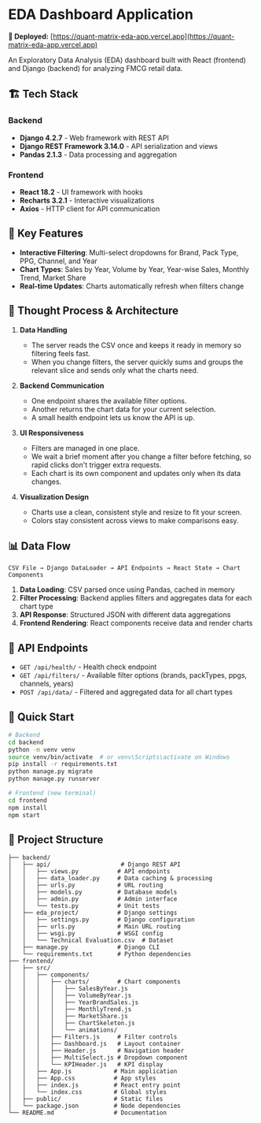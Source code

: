 # EDA Dashboard Application

**🚀 Deployed:** [https://quant-matrix-eda-app.vercel.app](https://quant-matrix-eda-app.vercel.app)

An Exploratory Data Analysis (EDA) dashboard built with React (frontend) and Django 
(backend) for analyzing FMCG retail data.


## 🏗️ Tech Stack

### Backend
- **Django 4.2.7** - Web framework with REST API
- **Django REST Framework 3.14.0** - API serialization and views
- **Pandas 2.1.3** - Data processing and aggregation

### Frontend
- **React 18.2** - UI framework with hooks
- **Recharts 3.2.1** - Interactive visualizations
- **Axios** - HTTP client for API communication

## 🎯 Key Features

- **Interactive Filtering**: Multi-select dropdowns for Brand, Pack Type, PPG, Channel, and Year
- **Chart Types**: Sales by Year, Volume by Year, Year-wise Sales, Monthly Trend, Market Share
- **Real-time Updates**: Charts automatically refresh when filters change

## 🧠 Thought Process & Architecture

1. **Data Handling**
    - The server reads the CSV once and keeps it ready in memory so filtering feels fast.
    - When you change filters, the server quickly sums and groups the relevant slice and sends only what the charts need.

2. **Backend Communication**
    - One endpoint shares the available filter options.
    - Another returns the chart data for your current selection.
    - A small health endpoint lets us know the API is up.

3. **UI Responsiveness**
    - Filters are managed in one place.
    - We wait a brief moment after you change a filter before fetching, so rapid clicks don't trigger extra requests.
    - Each chart is its own component and updates only when its data changes.

4. **Visualization Design**
    - Charts use a clean, consistent style and resize to fit your screen.
    - Colors stay consistent across views to make comparisons easy.

## 📊 Data Flow

```
CSV File → Django DataLoader → API Endpoints → React State → Chart Components
```

1. **Data Loading**: CSV parsed once using Pandas, cached in memory
2. **Filter Processing**: Backend applies filters and aggregates data for each chart type
3. **API Response**: Structured JSON with different data aggregations
4. **Frontend Rendering**: React components receive data and render charts

## 📝 API Endpoints

- `GET /api/health/` - Health check endpoint
- `GET /api/filters/` - Available filter options (brands, packTypes, ppgs, channels, years)
- `POST /api/data/` - Filtered and aggregated data for all chart types

## 🚀 Quick Start

```bash
# Backend
cd backend
python -m venv venv
source venv/bin/activate  # or venv\Scripts\activate on Windows
pip install -r requirements.txt
python manage.py migrate
python manage.py runserver

# Frontend (new terminal)
cd frontend
npm install
npm start
```
## 🔧 Project Structure

```
├── backend/
│   ├── api/                    # Django REST API
│   │   ├── views.py           # API endpoints
│   │   ├── data_loader.py     # Data caching & processing
│   │   ├── urls.py            # URL routing
│   │   ├── models.py          # Database models
│   │   ├── admin.py           # Admin interface
│   │   └── tests.py           # Unit tests
│   ├── eda_project/           # Django settings
│   │   ├── settings.py        # Django configuration
│   │   ├── urls.py            # Main URL routing
│   │   ├── wsgi.py            # WSGI config
│   │   └── Technical Evaluation.csv  # Dataset
│   ├── manage.py              # Django CLI
│   └── requirements.txt       # Python dependencies
├── frontend/
│   ├── src/
│   │   ├── components/
│   │   │   ├── charts/        # Chart components
│   │   │   │   ├── SalesByYear.js
│   │   │   │   ├── VolumeByYear.js
│   │   │   │   ├── YearBrandSales.js
│   │   │   │   ├── MonthlyTrend.js
│   │   │   │   ├── MarketShare.js
│   │   │   │   ├── ChartSkeleton.js
│   │   │   │   └── animations/
│   │   │   ├── Filters.js     # Filter controls
│   │   │   ├── Dashboard.js   # Layout container
│   │   │   ├── Header.js      # Navigation header
│   │   │   ├── MultiSelect.js # Dropdown component
│   │   │   └── KPIHeader.js   # KPI display
│   │   ├── App.js            # Main application
│   │   ├── App.css           # App styles
│   │   ├── index.js          # React entry point
│   │   └── index.css         # Global styles
│   ├── public/               # Static files
│   └── package.json          # Node dependencies
└── README.md                 # Documentation
```